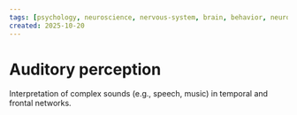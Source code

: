 ```yaml
---
tags: [psychology, neuroscience, nervous-system, brain, behavior, neurotransmitters]
created: 2025-10-20
---
```

# Auditory perception

Interpretation of complex sounds (e.g., speech, music) in temporal and frontal networks.
